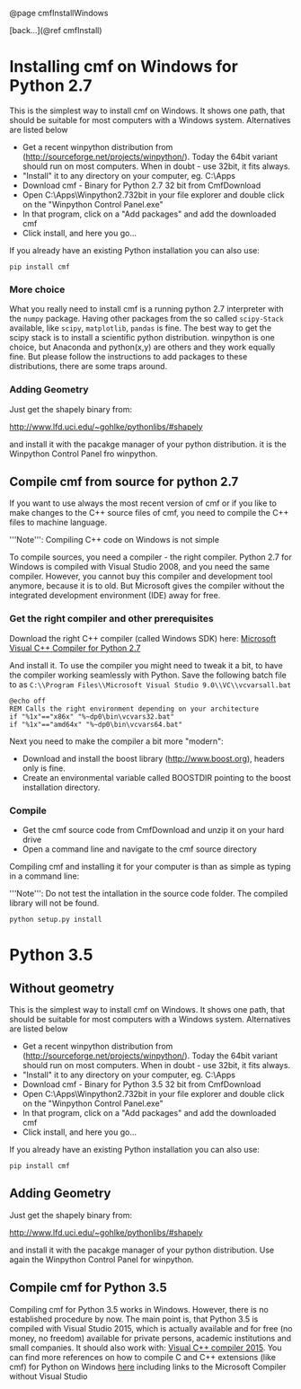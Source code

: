 @page cmfInstallWindows

[back...](@ref cmfInstall)

# Installing cmf on Windows for Python 2.7  

This is the simplest way to install cmf on Windows. It shows one path,
that should be suitable for most computers with a Windows system.
Alternatives are listed below

  - Get a recent winpython distribution from
    (<http://sourceforge.net/projects/winpython/>). Today the 64bit
    variant should run on most computers. When in doubt - use 32bit, it
    fits always.
  - "Install" it to any directory on your computer, eg. C:\\Apps
  - Download cmf - Binary for Python 2.7 32 bit from CmfDownload
  - Open C:\\Apps\\Winpython2.732bit in your file explorer and double
    click on the "Winpython Control Panel.exe"
  - In that program, click on a "Add packages" and add the downloaded
    cmf
  - Click install, and here you go...

If you already have an existing Python installation you can also use:

    pip install cmf

### More choice

What you really need to install cmf is a running python 2.7 interpreter
with the `numpy` package. Having other packages from the so called
`scipy-Stack` available, like `scipy`, `matplotlib`, `pandas` is
fine. The best way to get the scipy stack is to install a scientific
python distribution. winpython is one choice, but Anaconda and
python(x,y) are others and they work equally fine. But please follow the
instructions to add packages to these distributions, there are some
traps around.

### Adding Geometry 

Just get the shapely binary from:

<http://www.lfd.uci.edu/~gohlke/pythonlibs/#shapely>

and install it with the pacakge manager of your python distribution. it
is the Winpython Control Panel fro winpython.

## Compile cmf from source for python 2.7 

If you want to use always the most recent version of cmf or if you like
to make changes to the C++ source files of cmf, you need to compile the
C++ files to machine language.

'''Note''': Compiling C++ code on Windows is not simple

To compile sources, you need a compiler - the right compiler. Python 2.7
for Windows is compiled with Visual Studio 2008, and you need the same
compiler. However, you cannot buy this compiler and development tool
anymore, because it is to old. But Microsoft gives the compiler without
the integrated development environment (IDE) away for free.

### Get the right compiler and other prerequisites

Download the right C++ compiler (called Windows SDK) here: [Microsoft
Visual C++ Compiler for
Python 2.7](https://www.microsoft.com/download/details.aspx?id=44266)

And install it. To use the compiler you might need to tweak it a bit, to
have the compiler working seamlessly with Python. Save the following
batch file to as `C:\\Program Files\\Microsoft Visual Studio
9.0\\VC\\vcvarsall.bat`

    @echo off
    REM Calls the right environment depending on your architecture
    if "%1x"=="x86x" "%~dp0\bin\vcvars32.bat"
    if "%1x"=="amd64x" "%~dp0\bin\vcvars64.bat"

Next you need to make the compiler a bit more "modern":

  - Download and install the boost library (<http://www.boost.org>),
    headers only is fine.
  - Create an environmental variable called BOOSTDIR pointing to the
    boost installation directory.

### Compile

  - Get the cmf source code from CmfDownload and unzip it on your hard
    drive
  - Open a command line and navigate to the cmf source directory

Compiling cmf and installing it for your computer is than as simple as
typing in a command line:

'''Note''': Do not test the intallation in the source code folder. The
compiled library will not be found.

    python setup.py install

# Python 3.5

## Without geometry 

This is the simplest way to install cmf on Windows. It shows one path,
that should be suitable for most computers with a Windows system.
Alternatives are listed below

  - Get a recent winpython distribution from
    (<http://sourceforge.net/projects/winpython/>). Today the 64bit
    variant should run on most computers. When in doubt - use 32bit, it
    fits always.
  - "Install" it to any directory on your computer, eg. C:\\Apps
  - Download cmf - Binary for Python 3.5 32 bit from CmfDownload
  - Open C:\\Apps\\Winpython2.732bit in your file explorer and double
    click on the "Winpython Control Panel.exe"
  - In that program, click on a "Add packages" and add the downloaded
    cmf
  - Click install, and here you go...

If you already have an existing Python installation you can also use:

    pip install cmf

## Adding Geometry 

Just get the shapely binary from:

<http://www.lfd.uci.edu/~gohlke/pythonlibs/#shapely>

and install it with the pacakge manager of your python distribution. Use
again the Winpython Control Panel for winpython.

## Compile cmf for Python 3.5 

Compiling cmf for Python 3.5 works in Windows. However, there is no
established procedure by now. The main point is, that Python 3.5 is
compiled with Visual Studio 2015, which is actually available and for
free (no money, no freedom) available for private persons, academic
institutions and small companies. It should also work with: [Visual C++
compiler 2015](http://landinghub.visualstudio.com/visual-cpp-build-tools).
You can find more references on how to compile C and C++ extensions
(like cmf) for Python on Windows
[here](https://wiki.python.org/moin/WindowsCompilers) including links to
the Microsoft Compiler without Visual Studio


